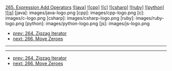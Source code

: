 [265. Expression Add Operators](https://leetcode.com/problems/expression-add-operators/)
[![java]](https://github.com/leetcode-study-group/leetcode-java-solutions/blob/master/265-expression-add-operators.md)
[![cpp]](https://github.com/leetcode-study-group/leetcode-cpp-solutions/blob/master/265-expression-add-operators.md)
[![c]](https://github.com/leetcode-study-group/leetcode-c-solutions/blob/master/265-expression-add-operators.md)
[![csharp]](https://github.com/leetcode-study-group/leetcode-csharp-solutions/blob/master/265-expression-add-operators.md)
[![ruby]](https://github.com/leetcode-study-group/leetcode-ruby-solutions/blob/master/265-expression-add-operators.md)
[![python]](https://github.com/leetcode-study-group/leetcode-python-solutions/blob/master/265-expression-add-operators.md)
[![js]](https://github.com/leetcode-study-group/leetcode-js-solutions/blob/master/265-expression-add-operators.md)
[java]: images/java-logo.png
[cpp]: images/cpp-logo.png
[c]: images/c-logo.png
[csharp]: images/csharp-logo.png
[ruby]: images/ruby-logo.png
[python]: images/python-logo.png
[js]: images/js-logo.png

- [prev: 264. Zigzag Iterator](264-zigzag-iterator.md)
- [next: 266. Move Zeroes](266-move-zeroes.md)

---


---

- [prev: 264. Zigzag Iterator](264-zigzag-iterator.md)
- [next: 266. Move Zeroes](266-move-zeroes.md)
